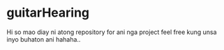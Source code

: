 # guitarHearing
Hi so mao diay ni atong repository for ani nga project
feel free kung unsa inyo buhaton ani hahaha..
